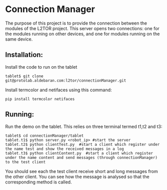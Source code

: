 # Connection Manager

The purpose of this project is to provide the connection between the modules of the L2TOR project. This server opens two connections: one for the modules running on other devices, and one for modules running on the same device. 

## Installation:


Install the code to run on the tablet
```
tablet$ git clone git@protolab.aldebaran.com:l2tor/connectionManager.git
```
Install termcolor and netifaces using this command:
```
pip install termcolor netifaces
```
## Running:

Run the demo on the tablet. This relies on three terminal termed t1,t2 and t3:
```
tablet$ cd connectionManager/tablet
tablet.t1$ python server.py <robot_ip> #start the server
tablet.t2$ python clientTest.py  #start a client which register under the name test and show the received messages in a log
tablet.t3$ python clientContent.py  #start a client which register under the name content and send messages (through connectionManager) to the test client
```

You should see each the test client receive short and long messages from the other client. You can see how the message is analysed so that the corresponding method is called. 
